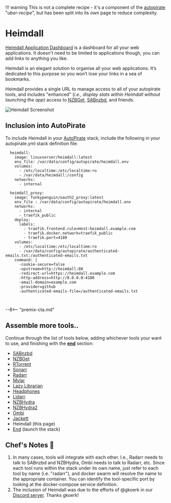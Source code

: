 !!! warning
This is not a complete recipe - it's a component of the [autopirate](/recipes/autopirate/) "_uber-recipe_", but has been split into its own page to reduce complexity.

# Heimdall

[Heimdall Application Dashboard](https://heimdall.site/) is a dashboard for all your web applications. It doesn't need to be limited to applications though, you can add links to anything you like.

Heimdall is an elegant solution to organise all your web applications. It’s dedicated to this purpose so you won’t lose your links in a sea of bookmarks.

Heimdall provides a single URL to manage access to all of your autopirate tools, and includes "enhanced" (_i.e., display stats within Heimdall without launching the app_) access to [NZBGet](/recipes/autopirate/nzbget.md), [SABnzbd](/recipes/autopirate/sabnzbd/), and friends.

![Heimdall Screenshot](../../images/heimdall.jpg)

## Inclusion into AutoPirate

To include Heimdall in your [AutoPirate](/recipes/autopirate/) stack, include the following in your autopirate.yml stack definition file:

```
  heimdall:
    image: linuxserver/heimdall:latest
    env_file: /var/data/config/autopirate/heimdall.env
    volumes:
      - /etc/localtime:/etc/localtime:ro
      - /var/data/heimdall:/config
    networks:
      - internal

  heimdall_proxy:
    image: funkypenguin/oauth2_proxy:latest
    env_file : /var/data/config/autopirate/heimdall.env
    networks:
      - internal
      - traefik_public
    deploy:
      labels:
        - traefik.frontend.rule=Host:heimdall.example.com
        - traefik.docker.network=traefik_public
        - traefik.port=4180
    volumes:
      - /etc/localtime:/etc/localtime:ro
      - /var/data/config/autopirate/authenticated-emails.txt:/authenticated-emails.txt
    command: |
      -cookie-secure=false
      -upstream=http://heimdall:80
      -redirect-url=https://heimdall.example.com
      -http-address=http://0.0.0.0:4180
      -email-domain=example.com
      -provider=github
      -authenticated-emails-file=/authenticated-emails.txt



```

--8<-- "premix-cta.md"

## Assemble more tools..

Continue through the list of tools below, adding whichever tools your want to use, and finishing with the **[end](/recipes/autopirate/end/)** section:

- [SABnzbd](/recipes/autopirate/sabnzbd.md)
- [NZBGet](/recipes/autopirate/nzbget.md)
- [RTorrent](/recipes/autopirate/rtorrent/)
- [Sonarr](/recipes/autopirate/sonarr/)
- [Radarr](/recipes/autopirate/radarr/)
- [Mylar](/recipes/autopirate/mylar/)
- [Lazy Librarian](/recipes/autopirate/lazylibrarian/)
- [Headphones](/recipes/autopirate/headphones)
- [Lidarr](/recipes/autopirate/lidarr/)
- [NZBHydra](/recipes/autopirate/nzbhydra/)
- [NZBHydra2](/recipes/autopirate/nzbhydra2/)
- [Ombi](/recipes/autopirate/ombi/)
- [Jackett](/recipes/autopirate/jackett/)
- Heimdall (this page)
- [End](/recipes/autopirate/end/) (launch the stack)

## Chef's Notes 📓

1. In many cases, tools will integrate with each other. I.e., Radarr needs to talk to SABnzbd and NZBHydra, Ombi needs to talk to Radarr, etc. Since each tool runs within the stack under its own name, just refer to each tool by name (i.e. "radarr"), and docker swarm will resolve the name to the appropriate container. You can identify the tool-specific port by looking at the docker-compose service definition.
2. The inclusion of Heimdall was due to the efforts of @gkoerk in our [Discord server](http://chat.funkypenguin.co.nz). Thanks gkoerk!
